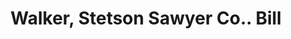 ---
doi: 10.7916/D8T4554M
date_other: '1904'
date_other_textual: '1904'
form: printed ephemera
genre:
- Invoices
name:
- Walker, Stetson Sawyer Co.
object_in_context_url: https://biggert.cul.columbia.edu/items/view/ave_biggert_00472
subject_hierarchical_geographic:
- Boston, Massachusetts, United States
subject_name:
- Walker, Stetson Sawyer Co.
title: Walker, Stetson Sawyer Co.. Bill
sort_title: Walker, Stetson Sawyer Co.. Bill
call_number: ave_biggert_00472
coordinates:
- 42.35805555555556,-71.06361111111111
pid: ave_biggert_00472
identifiers: ave_biggert_00472
thumbnail: https://derivativo-3.library.columbia.edu/iiif/2/ldpd:344178/full/!256,256/0/native.jpg
permalink: /biggert/ave_biggert_00472/
layout: iiif-image-page
---